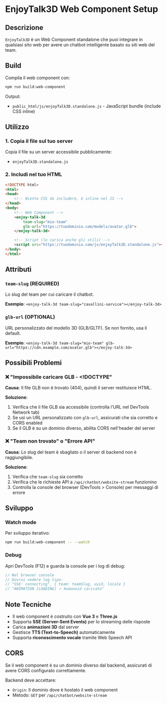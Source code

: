 # EnjoyTalk3D Web Component Setup

## Descrizione

`EnjoyTalk3D` è un Web Component standalone che puoi integrare in qualsiasi sito web per avere un chatbot intelligente basato su siti web del team.

## Build

Compila il web component con:

```bash
npm run build:web-component
```

Output:
- `public_html/js/enjoyTalk3D.standalone.js` - JavaScript bundle (include CSS inline)

## Utilizzo

### 1. Copia il file sul tuo server

Copia il file su un server accessibile pubblicamente:
- `enjoyTalk3D.standalone.js`

### 2. Includi nel tuo HTML

```html
<!DOCTYPE html>
<html>
<head>
    <!-- Niente CSS da includere, è inline nel JS -->
</head>
<body>
    <!-- Web Component -->
    <enjoy-talk-3d 
        team-slug="mio-team"
        glb-url="https://tuodominio.com/models/avatar.glb">
    </enjoy-talk-3d>

    <!-- Script (lo carica anche gli stili) -->
    <script src="https://tuodominio.com/js/enjoyTalk3D.standalone.js"></script>
</body>
</html>
```

## Attributi

### `team-slug` (REQUIRED)
Lo slug del team per cui caricare il chatbot.

**Esempio**: `<enjoy-talk-3d team-slug="cavallini-service"></enjoy-talk-3d>`

### `glb-url` (OPTIONAL)
URL personalizzato del modello 3D (GLB/GLTF). Se non fornito, usa il default.

**Esempio**: `<enjoy-talk-3d team-slug="mio-team" glb-url="https://cdn.example.com/avatar.glb"></enjoy-talk-3d>`

## Possibili Problemi

### ❌ "Impossibile caricare GLB - <!DOCTYPE"

**Causa**: Il file GLB non è trovato (404), quindi il server restituisce HTML.

**Soluzione**:
1. Verifica che il file GLB sia accessibile (controlla l'URL nel DevTools Network tab)
2. Se usi un URL personalizzato con `glb-url`, assicurati che sia corretto e CORS enabled
3. Se il GLB è su un dominio diverso, abilita CORS nell'header del server

### ❌ "Team non trovato" o "Errore API"

**Causa**: Lo slug del team è sbagliato o il server di backend non è raggiungibile.

**Soluzione**:
1. Verifica che `team-slug` sia corretto
2. Verifica che le richieste API a `/api/chatbot/website-stream` funzionino
3. Controlla la console del browser (DevTools > Console) per messaggi di errore

## Sviluppo

### Watch mode

Per sviluppo iterativo:

```bash
npm run build:web-component -- --watch
```

### Debug

Apri DevTools (F12) e guarda la console per i log di debug:

```javascript
// Nel browser console
// Dovrai vedere log tipo:
// "SSE: connecting", { team: teamSlug, uuid, locale }
// "ANIMATION [LOADING] ✓ Humanoid caricato"
```

## Note Tecniche

- Il web component è costruito con **Vue 3** e **Three.js**
- Supporta **SSE (Server-Sent Events)** per lo streaming delle risposte
- Carica **animazioni 3D** dal server
- Gestisce **TTS (Text-to-Speech)** automaticamente
- Supporta **riconoscimento vocale** tramite Web Speech API

## CORS

Se il web component è su un dominio diverso dal backend, assicurati di avere CORS configurato correttamente.

Backend deve accettare:
- `Origin`: Il dominio dove è hostato il web component
- Metodo: `GET` per `/api/chatbot/website-stream`
